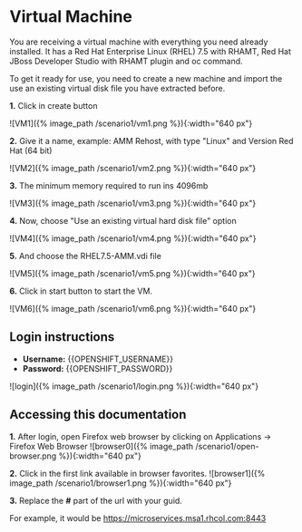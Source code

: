 # Virtual Machine

You are receiving a virtual machine with everything you need already installed. It has a Red Hat Enterprise Linux \(RHEL\) 7.5 with RHAMT, Red Hat JBoss Developer Studio with RHAMT plugin and oc command.

To get it ready for use, you need to create a new machine and import the use an existing virtual disk file you have extracted before.

**1.** Click in create button

![VM1]({% image_path /scenario1/vm1.png %}){:width="640 px"}



**2.** Give it a name, example: AMM Rehost, with type "Linux" and Version Red Hat (64 bit)

![VM2]({% image_path /scenario1/vm2.png %}){:width="640 px"}



**3.** The minimum memory required to run ins 4096mb

![VM3]({% image_path /scenario1/vm3.png %}){:width="640 px"}



**4.** Now, choose "Use an existing virtual hard disk file" option

![VM4]({% image_path /scenario1/vm4.png %}){:width="640 px"}



**5.** And choose the RHEL7.5-AMM.vdi file

![VM5]({% image_path /scenario1/vm5.png %}){:width="640 px"}



**6.** Click in start button to start the VM.

![VM6]({% image_path /scenario1/vm6.png %}){:width="640 px"}


## Login instructions

* **Username:** {{OPENSHIFT_USERNAME}}
* **Password:** {{OPENSHIFT_PASSWORD}}

![login]({% image_path /scenario1/login.png %}){:width="640 px"}

## Accessing this documentation

**1.** After login, open Firefox web browser by clicking on Applications → Firefox Web Browser
![browser0]({% image_path /scenario1/open-browser.png %}){:width="640 px"}

**2.** Click in the first link available in browser favorites.
![browser1]({% image_path /scenario1/browser1.png %}){:width="640 px"}

**3.** Replace the **#** part of the url with your guid.

For example, it would be https://microservices.msa1.rhcol.com:8443
